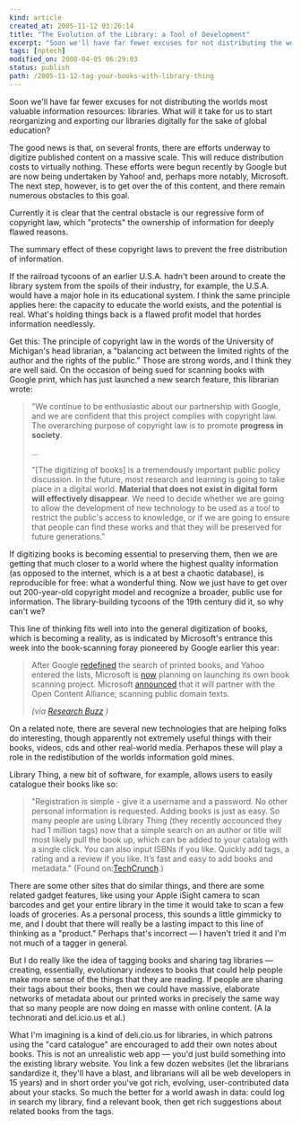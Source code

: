 ```yaml
---
kind: article
created_at: 2005-11-12 03:26:14
title: "The Evolution of the Library: a Tool of Development"
excerpt: "Soon we'll have far fewer excuses for not distributing the worlds most valuable information resources: libraries."
tags: [nptech]
modified_on: 2008-04-05 06:29:03
status: publish 
path: /2005-11-12-tag-your-books-with-library-thing
---
```


<p>Soon we'll have far fewer excuses for not distributing the worlds most valuable information resources: libraries. What will it take for us to start reorganizing and exporting our libraries digitally for the sake of global education? 
</p>

<p>The good news is that, on several fronts, there are efforts underway to digitize published content on a massive scale. This will reduce distribution costs to virtually nothing. These efforts were begun recently by Google but are now being undertaken by Yahoo! and, perhaps more notably, Microsoft. The next step, however, is to get over the  of this content, and there remain numerous obstacles to this goal. </p> 

<p>Currently it is clear that the central obstacle is our regressive form of copyright law, which "protects" the ownership of information for deeply flawed reasons.</p><p> The summary effect of these copyright laws to prevent the free distribution of information.</p>  

<p> If the railroad tycoons of an earlier U.S.A. hadn't been around to create the library system from the spoils of their industry, for example, the U.S.A. would have a major hole in its educational system. I think the same principle applies here: the capacity to educate the world exists, and the potential is real. What's holding things back is a flawed profit model that hordes information needlessly.</p>

<p> Get this: The principle of copyright law in the words of the University of Michigan's head librarian, a "balancing act between the limited rights of the author and the rights of the public." Those are strong words, and I think they are well said. On the occasion of being sued for scanning books with Google print, which has just launched a new search feature, this librarian wrote: 


<blockquote class="large">"We continue to be enthusiastic about our partnership with Google, and we are confident that this project complies with copyright law. The overarching purpose of copyright law is to promote <b>progress in society</b>. 

... 

"[The digitizing of books] is a tremendously important public policy discussion. In the future, most research and learning is going to take place in a digital world. <b>Material that does not exist in digital form will effectively disappear</b>. We need to decide whether we are going to allow the development of new technology to be used as a tool to restrict the public's access to knowledge, or if we are going to ensure that people can find these works and that they will be preserved for future generations."</blockquote></p>

If digitizing books is becoming essential to preserving them, then we are getting that much closer to a world where the highest quality information (as opposed to the internet, which is a at best a chaotic database), is reproducible for free: what a wonderful thing. Now we just have to get over out 200-year-old copyright model and recognize a broader, public use for information. The library-building tycoons of the 19th century did it, so why can't we?



<p> This line of thinking fits well into into the general digitization of books, which is becoming a reality, as is indicated by Microsoft's entrance this week into the book-scanning foray pioneered by Google earlier this year: 

<blockquote class="large"><p> After Google <a href="http://www.nitle.org/tech_news.php?id=616"> redefined</a>  the search of printed books, and Yahoo entered the lists, Microsoft is <a href="http://www.prnewswire.com/cgi-bin/stories.pl?ACCT=104&STORY=/www/story/10-26-2005/0004195020&EDATE="> now</a>  planning on launching its own book scanning project.  Microsoft <a href="http://www.microsoft.com/presspass/press/2005/oct05/10-25MSNBookSearchPR.mspx"> announced</a>  that it will partner with the Open Content Alliance, scanning public domain texts.
</p><p><em> (via <a href="http://www.researchbuzz.org/2005/10/microsoft_jumps_on_the_book_in.shtml"> Research Buzz</a> )
</em></p></blockquote></p>

<p>
On a related note, there are several new technologies that are helping folks do interesting, though apparently not extremely useful things with their books, videos, cds and other real-world media. Perhapos these will play a role in the redistibution of the worlds information gold mines. 
</p>

Library Thing, a new bit of software, for example, allows users to easily catalogue their books like so:

<blockquote class="large"><p>"Registration is simple - give it a username and a password. No other personal information is requested. Adding books is just as easy. So many people are using Library Thing (they recently accounced they had 1 million tags) now that a simple search on an author or title will most likely pull the book up, which can be added to your catalog with a single click. You can also input ISBNs if you like. Quickly add tags, a rating and a review if you like. It&rsquo;s fast and easy to add books and metadata."
 (Found on:<a href="http://www.techcrunch.com">TechCrunch</a>.)
</p></blockquote><p>There are some other sites that do similar things, and there are some related gadget features, like using your Apple iSight camera to scan barcodes and get your entire library in the time it would take to scan a few loads of groceries. As a personal process, this sounds a little gimmicky to me, and I doubt that there will really be a lasting impact to this line of thinking as a "product." Perhaps that's incorrect &mdash; I haven't tried it and I'm not much of a tagger in general. 
</p><p>But I do really like the idea of tagging books and sharing tag libraries &mdash; creating, essentially, evolutionary indexes to books that could help people make more sense of the things that they are reading. If people are sharing their tags about their books, then we could have massive, elaborate networks of metadata about our printed works in precisely the same way that so many people are now doing en masse with online content. (A la technorati and del.icio.us et al.)
</p><p>What I'm imagining is a kind of deli.cio.us for libraries, in which patrons using the "card catalogue" are encouraged to add their own notes about books. This is not an unrealistic web app &mdash; you'd just build something into the existing library website. You link a few dozen websites (let the librarians sandardize it, they'll have a blast, and librarians will all be web developers in 15 years) and in short order you've got rich, evolving, user-contributed data about your stacks. So much the better for a world awash in data: could log in search my library, find a relevant book, then get rich suggestions about related books from the tags. 
</p>